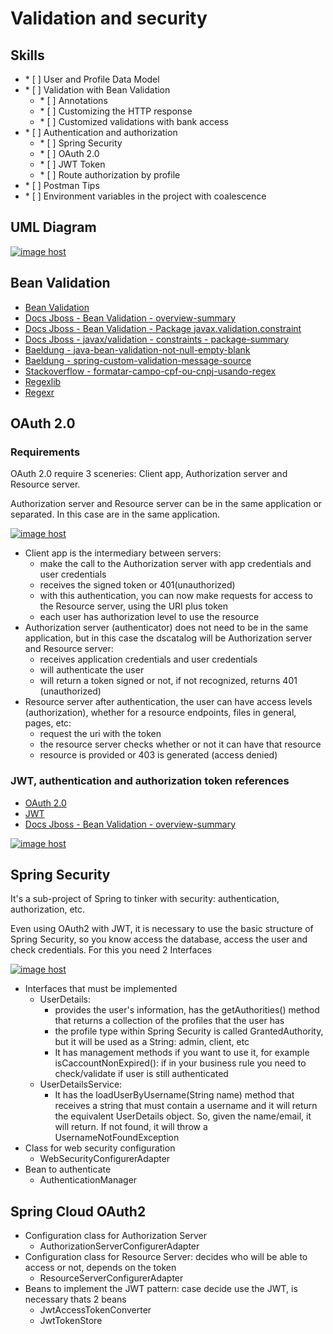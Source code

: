 # Validation and security

## Skills

 
<ul>
        <li>
            * [ ] User and Profile Data Model
        </li>
        <li>
            * [ ] Validation with Bean Validation
             <ul>
                <li>* [ ] Annotations</li>
                <li>* [ ] Customizing the HTTP response</li>
                <li>* [ ] Customized validations with bank access</li>
              </ul>
        </li>
        <li>
            * [ ] Authentication and authorization
             <ul>
                <li>* [ ] Spring Security</li>
                <li>* [ ] OAuth 2.0</li>
                <li>* [ ] JWT Token</li>
                <li>* [ ] Route authorization by profile</li>
              </ul>
        </li>
        <li>
            * [ ] Postman Tips
        </li>
        <li>
          * [ ] Environment variables in the project with coalescence
        </li>
</ul>


## UML Diagram

<a href="https://imgbox.com/ryVEcANG" target="_blank"><img src="https://images2.imgbox.com/e7/90/ryVEcANG_o.png" alt="image host"/></a>



## Bean Validation

<ul>
  <li><a href="https://beanvalidation.org/"> Bean Validation</a></li>
 <li><a href="https://docs.jboss.org/hibernate/beanvalidation/spec/2.0/api/overview-summary.html">Docs Jboss - Bean Validation - overview-summary</a></li>
 <li><a href="https://docs.jboss.org/hibernate/beanvalidation/spec/2.0/api/javax/validation/constraints/package-summary.html">Docs Jboss - Bean Validation - Package javax.validation.constraint</a></li>
 <li><a href="https://docs.jboss.org/hibernate/beanvalidation/spec/2.0/api/javax/validation/constraints/package-summary.html">Docs Jboss - javax/validation - constraints - package-summary</a></li>
 
 
 <li><a href="https://www.baeldung.com/java-bean-validation-not-null-empty-blank">Baeldung - java-bean-validation-not-null-empty-blank</a></li>
 <li><a href="https://www.baeldung.com/spring-custom-validation-message-source">Baeldung - spring-custom-validation-message-source</a></li>
 <li><a href="https://pt.stackoverflow.com/questions/133691/formatar-campo-cpf-ou-cnpj-usando-regex">Stackoverflow - formatar-campo-cpf-ou-cnpj-usando-regex</a></li>
 <li><a href="https://regexlib.com/">Regexlib</a></li>
 <li><a href="https://regexr.com/">Regexr</a></li>
</ul>




## OAuth 2.0 

### Requirements

OAuth 2.0 require 3 sceneries: Client app, Authorization server and Resource server. 

Authorization server and Resource server can be in the same application or separated. In this case are in the same application.


<a href="https://imgbox.com/4ErjhI75" target="_blank"><img src="https://thumbs2.imgbox.com/b0/d2/4ErjhI75_t.png" alt="image host"/></a>


<ul>
 <li>Client app is the intermediary between servers: 
     <ul>
         <li>make the call to the Authorization server with app credentials and user credentials</li>
         <li>receives the signed token or 401(unauthorized)</li>
         <li>with this authentication, you can now make requests for access to the Resource server, using the URI plus token</li>
         <li>each user has authorization level to use the resource</li>
     </ul>
  </li>
 <li>Authorization server (authenticator) does not need to be in the same application, but in this case the dscatalog will be Authorization server and Resource server:
     <ul>
         <li>receives application credentials and user credentials</li>
         <li>will authenticate the user</li>
         <li>will return a token signed or not, if not recognized, returns 401 (unauthorized)</li>
     </ul>
  </li>
  <li>Resource server after authentication, the user can have access levels (authorization), whether for a resource endpoints, files in general, pages, etc:
     <ul>
         <li>request the uri with the token</li>
         <li>the resource server checks whether or not it can have that resource</li>
         <li>resource is provided or 403 is generated (access denied)</li>
     </ul>
  </li>
</ul>






### JWT, authentication and authorization token references 

<ul>
 <li><a href="https://oauth.net/2/">OAuth 2.0</a></li>
 <li><a href="https://jwt.io">JWT</a></li>
 <li><a href="https://www.youtube.com/watch?v=n1z9lx4ymPM">Docs Jboss - Bean Validation - overview-summary</a></li>
</ul>


<a href="https://imgbox.com/9zBkijBV" target="_blank"><img src="https://thumbs2.imgbox.com/b4/93/9zBkijBV_t.png" alt="image host"/></a>



## Spring Security

It's a sub-project of Spring to tinker with security: authentication, authorization, etc.

Even using OAuth2 with JWT, it is necessary to use the basic structure of Spring Security, so you know access the database, access the user and check credentials. For this you need 2 Interfaces

<a href="https://imgbox.com/0MQZsqBm" target="_blank"><img src="https://thumbs2.imgbox.com/52/ff/0MQZsqBm_t.png" alt="image host"/></a>


<ul>
        <li>
            Interfaces that must be implemented
             <ul>
                <li>UserDetails: 
                  <ul>
                      <li>provides the user's information, has the getAuthorities() method that returns a collection of the profiles that the user has</li>
                      <li>the profile type within Spring Security is called GrantedAuthority, but it will be used as a String: admin, client, etc</li>
                      <li>It has management methods if you want to use it, for example isCaccountNonExpired(): if in your business rule you need to
check/validate if user is still authenticated</li>
                 </ul>
               </li>
                <li>UserDetailsService:
                   <ul>
                      <li>It has the loadUserByUsername(String name) method that receives a string that must contain a username and it will return the equivalent UserDetails object. So, given the name/email, it will return. If not found, it will throw a UsernameNotFoundException</li>
                  </ul>
              </li>
              </ul>
        </li>
        <li>
            Class for web security configuration
             <ul>
                <li>WebSecurityConfigurerAdapter</li>
              </ul>
        </li>
        <li>
            Bean to authenticate
             <ul>
                <li>AuthenticationManager</li>
              </ul>
        </li>
</ul>




## Spring Cloud OAuth2


<ul>
        <li>
            Configuration class for Authorization Server
             <ul>
                <li>AuthorizationServerConfigurerAdapter</li>
              </ul>
        </li>
        <li>
            Configuration class for Resource Server: decides who will be able to access or not, depends on the token
             <ul>
                <li>ResourceServerConfigurerAdapter</li>
              </ul>
        </li>
        <li>
            Beans to implement the JWT pattern: case decide use the JWT, is necessary thats 2 beans
             <ul>
                <li>JwtAccessTokenConverter</li>
                <li>JwtTokenStore</li>
              </ul>
        </li>
</ul>














      
